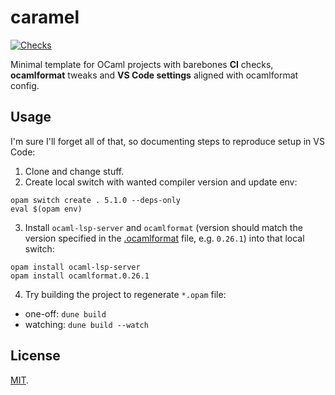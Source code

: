 # caramel

[![Checks](https://img.shields.io/github/actions/workflow/status/norskeld/caramel/checks.yml?style=flat-square&colorA=22272d&colorB=22272d&label=checks)](https://github.com/norskeld/caramel/actions/workflows/checks.yml)

Minimal template for OCaml projects with barebones **CI** checks, **ocamlformat** tweaks and **VS Code settings** aligned with ocamlformat config.

## Usage

I'm sure I'll forget all of that, so documenting steps to reproduce setup in VS Code:

1. Clone and change stuff.
2. Create local switch with wanted compiler version and update env:
```shell
opam switch create . 5.1.0 --deps-only
eval $(opam env)
```
3. Install `ocaml-lsp-server` and `ocamlformat` (version should match the version specified in the [.ocamlformat](.ocamlformat) file, e.g. `0.26.1`) into that local switch:
```shell
opam install ocaml-lsp-server
opam install ocamlformat.0.26.1
```
4. Try building the project to regenerate `*.opam` file:
  - one-off: `dune build`
  - watching: `dune build --watch`

## License

[MIT](LICENSE).
